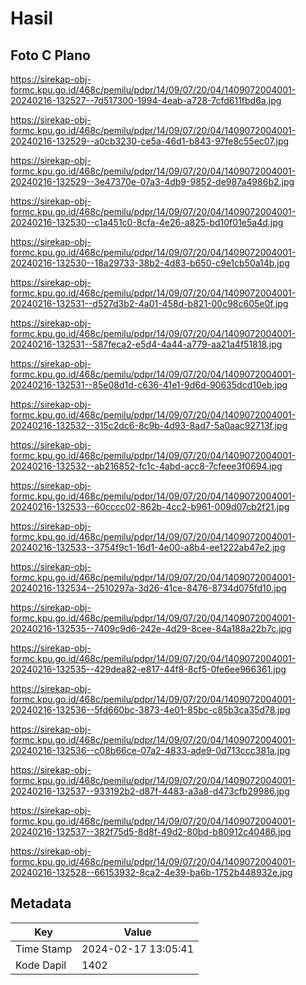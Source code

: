 # Hasil

## Foto C Plano

https://sirekap-obj-formc.kpu.go.id/468c/pemilu/pdpr/14/09/07/20/04/1409072004001-20240216-132527--7d517300-1994-4eab-a728-7cfd611fbd6a.jpg

https://sirekap-obj-formc.kpu.go.id/468c/pemilu/pdpr/14/09/07/20/04/1409072004001-20240216-132529--a0cb3230-ce5a-46d1-b843-97fe8c55ec07.jpg

https://sirekap-obj-formc.kpu.go.id/468c/pemilu/pdpr/14/09/07/20/04/1409072004001-20240216-132529--3e47370e-07a3-4db9-9852-de987a4986b2.jpg

https://sirekap-obj-formc.kpu.go.id/468c/pemilu/pdpr/14/09/07/20/04/1409072004001-20240216-132530--c1a451c0-8cfa-4e26-a825-bd10f01e5a4d.jpg

https://sirekap-obj-formc.kpu.go.id/468c/pemilu/pdpr/14/09/07/20/04/1409072004001-20240216-132530--18a29733-38b2-4d83-b650-c9e1cb50a14b.jpg

https://sirekap-obj-formc.kpu.go.id/468c/pemilu/pdpr/14/09/07/20/04/1409072004001-20240216-132531--d527d3b2-4a01-458d-b821-00c98c605e0f.jpg

https://sirekap-obj-formc.kpu.go.id/468c/pemilu/pdpr/14/09/07/20/04/1409072004001-20240216-132531--587feca2-e5d4-4a44-a779-aa21a4f51818.jpg

https://sirekap-obj-formc.kpu.go.id/468c/pemilu/pdpr/14/09/07/20/04/1409072004001-20240216-132531--85e08d1d-c636-41e1-9d6d-90635dcd10eb.jpg

https://sirekap-obj-formc.kpu.go.id/468c/pemilu/pdpr/14/09/07/20/04/1409072004001-20240216-132532--315c2dc6-8c9b-4d93-8ad7-5a0aac92713f.jpg

https://sirekap-obj-formc.kpu.go.id/468c/pemilu/pdpr/14/09/07/20/04/1409072004001-20240216-132532--ab216852-fc1c-4abd-acc8-7cfeee3f0694.jpg

https://sirekap-obj-formc.kpu.go.id/468c/pemilu/pdpr/14/09/07/20/04/1409072004001-20240216-132533--60cccc02-862b-4cc2-b961-009d07cb2f21.jpg

https://sirekap-obj-formc.kpu.go.id/468c/pemilu/pdpr/14/09/07/20/04/1409072004001-20240216-132533--3754f9c1-16d1-4e00-a8b4-ee1222ab47e2.jpg

https://sirekap-obj-formc.kpu.go.id/468c/pemilu/pdpr/14/09/07/20/04/1409072004001-20240216-132534--2510297a-3d26-41ce-8476-8734d075fd10.jpg

https://sirekap-obj-formc.kpu.go.id/468c/pemilu/pdpr/14/09/07/20/04/1409072004001-20240216-132535--7409c9d6-242e-4d29-8cee-84a188a22b7c.jpg

https://sirekap-obj-formc.kpu.go.id/468c/pemilu/pdpr/14/09/07/20/04/1409072004001-20240216-132535--429dea82-e817-44f8-8cf5-0fe6ee966361.jpg

https://sirekap-obj-formc.kpu.go.id/468c/pemilu/pdpr/14/09/07/20/04/1409072004001-20240216-132536--5fd660bc-3873-4e01-85bc-c85b3ca35d78.jpg

https://sirekap-obj-formc.kpu.go.id/468c/pemilu/pdpr/14/09/07/20/04/1409072004001-20240216-132536--c08b66ce-07a2-4833-ade9-0d713ccc381a.jpg

https://sirekap-obj-formc.kpu.go.id/468c/pemilu/pdpr/14/09/07/20/04/1409072004001-20240216-132537--933192b2-d87f-4483-a3a8-d473cfb29986.jpg

https://sirekap-obj-formc.kpu.go.id/468c/pemilu/pdpr/14/09/07/20/04/1409072004001-20240216-132537--382f75d5-8d8f-49d2-80bd-b80912c40486.jpg

https://sirekap-obj-formc.kpu.go.id/468c/pemilu/pdpr/14/09/07/20/04/1409072004001-20240216-132528--66153932-8ca2-4e39-ba6b-1752b448932e.jpg


## Metadata

| Key        | Value               |
| ---------- | ------------------- |
| Time Stamp | 2024-02-17 13:05:41 |
| Kode Dapil | 1402                |



